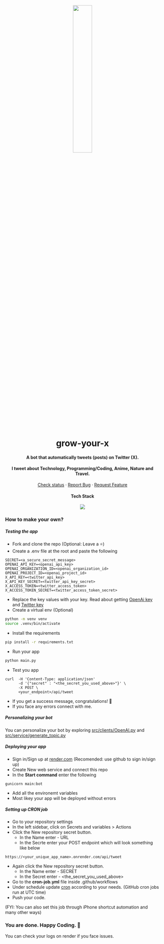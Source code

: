 <br/>

<p align="center">
  <img src="https://github.com/aditeyaS/grow-your-x/blob/main/img/logo.png" width="35%" />
  <h1 align="center">grow-your-x</h1>
  <h4 align="center">A bot that automatically tweets (posts) on Twitter (X).</h4>
  <h4 align="center">I tweet about Technology, Programming/Coding, Anime, Nature and Travel.</h4>
   <p align="center">
    <a href="https://github.com/aditeyaS/grow-your-x/actions">Check status</a>
    ·
    <a href="https://github.com/aditeyaS/grow-your-x/issues/new">Report Bug</a>
    ·
    <a href="https://github.com/aditeyaS/grow-your-x/issues/new">Request Feature</a>
  </p>
  <div>
    <h4 align="center">Tech Stack</h4>
    <p align="center">
      <a href="https://aditeya.me">
        <img src="https://skillicons.dev/icons?i=py,flask,postman,bots,figma,twitter,vscode,github" />
      </a>
    </p>
  </div>
</p>

### How to make your own?

##### Testing the app

- Fork and clone the repo (Optional: Leave a ⭐)
- Create a .env file at the root and paste the following

```
SECRET=<a_secure_secret_message>
OPENAI_API_KEY=<openai_api_key>
OPENAI_ORGANIZATION_ID=<openai_organization_id>
OPENAI_PROJECT_ID=<openai_project_id>
X_API_KEY=<twitter_api_key>
X_API_KEY_SECRET=<twitter_api_key_secret>
X_ACCESS_TOKEN=<twitter_access_token>
X_ACCESS_TOKEN_SECRET=<twitter_access_token_secret>
```

- Replace the key values with your key. Read about getting [OpenAi key](https://platform.openai.com/docs/overview) and [Twitter key](https://developer.x.com/en/docs/twitter-api/getting-started/getting-access-to-the-twitter-api)
- Create a virtual env (Optional)

```bash
python -m venv venv
source .venv/bin/activate
```

- Install the requirements

```bash
pip install -r requirements.txt
```

- Run your app

```bash
python main.py
```

- Test you app

```
curl  -H 'Content-Type: application/json'
      -d '{"secret" : "<the_secret_you_used_above>"}' \
      -X POST \
      <your_endpoint>/api/tweet
```

- If you get a success message, congratulations! 🎉
- If you face any errors connect with me.

##### Personalizing your bot

You can personalize your bot by exploring [src/clients/OpenAI.py](https://github.com/aditeyaS/grow-your-x/blob/main/src/clients/OpenAI.py) and [src/service/generate_topic.py](https://github.com/aditeyaS/grow-your-x/blob/main/src/service/generate_topic.py)

##### Deploying your app

- Sign in/Sign up at [render.com](https://render.com/) (Recomended: use github to sign in/sign up)
- Create New web service and connect this repo
- In the **Start command** enter the following

```
gunicorn main:bot
```

- Add all the environemt variables
- Most likey your app will be deployed without errors

##### Setting up CRON job

- Go to your repository settings
- In the left sidebar, click on Secrets and variables > Actions
- Click the New repository secret button.
  - In the Name enter - URL
  - In the Secrte enter your POST endpoint which will look something like below

```
https://<your_unique_app_name>.onrender.com/api/tweet
```

- Again click the New repository secret button.
  - In the Name enter - SECRET
  - In the Secret enter - <the_secret_you_used_above>
- Go to the **cron-job.yml** file inside .github/workflows
- Under schedule update [cron](http://www.cronmaker.com/) according to your needs. (GitHub cron jobs run at UTC time)
- Push your code.

(FYI: You can also set this job through iPhone shortcut automation and many other ways)

### You are done. Happy Coding. 🎉

You can check your logs on render if you face issues.
